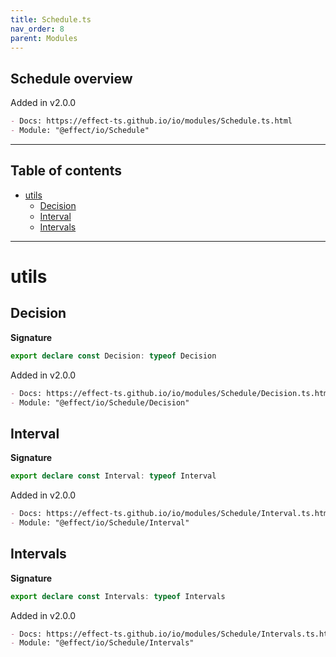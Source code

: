 ```yaml
---
title: Schedule.ts
nav_order: 8
parent: Modules
---
```


## Schedule overview

Added in v2.0.0

```md
- Docs: https://effect-ts.github.io/io/modules/Schedule.ts.html
- Module: "@effect/io/Schedule"
```

---

<h2 class="text-delta">Table of contents</h2>

- [utils](#utils)
  - [Decision](#decision)
  - [Interval](#interval)
  - [Intervals](#intervals)

---

# utils

## Decision

**Signature**

```ts
export declare const Decision: typeof Decision
```

Added in v2.0.0

```md
- Docs: https://effect-ts.github.io/io/modules/Schedule/Decision.ts.html
- Module: "@effect/io/Schedule/Decision"
```

## Interval

**Signature**

```ts
export declare const Interval: typeof Interval
```

Added in v2.0.0

```md
- Docs: https://effect-ts.github.io/io/modules/Schedule/Interval.ts.html
- Module: "@effect/io/Schedule/Interval"
```

## Intervals

**Signature**

```ts
export declare const Intervals: typeof Intervals
```

Added in v2.0.0

```md
- Docs: https://effect-ts.github.io/io/modules/Schedule/Intervals.ts.html
- Module: "@effect/io/Schedule/Intervals"
```
